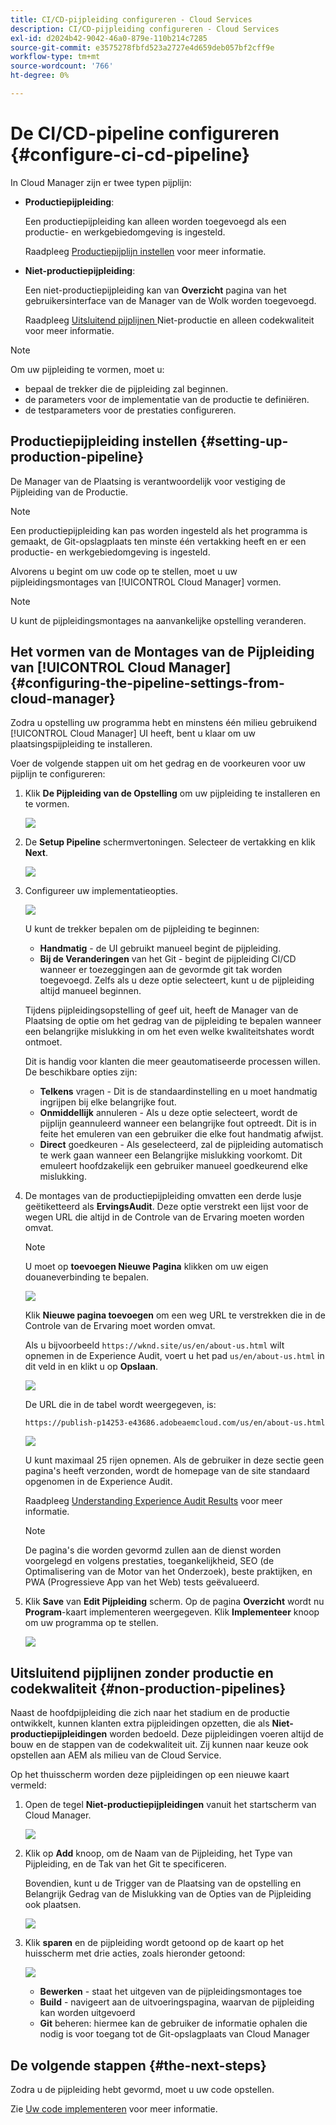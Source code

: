 ```yaml
---
title: CI/CD-pijpleiding configureren - Cloud Services
description: CI/CD-pijpleiding configureren - Cloud Services
exl-id: d2024b42-9042-46a0-879e-110b214c7285
source-git-commit: e3575278fbfd523a2727e4d659deb057bf2cff9e
workflow-type: tm+mt
source-wordcount: '766'
ht-degree: 0%

---
```


# De CI/CD-pipeline configureren {#configure-ci-cd-pipeline}

In Cloud Manager zijn er twee typen pijplijn:

* **Productiepijpleiding**:

   Een productiepijpleiding kan alleen worden toegevoegd als een productie- en werkgebiedomgeving is ingesteld.

   Raadpleeg [Productiepijplijn instellen](configure-pipeline.md#setting-up-the-pipeline) voor meer informatie.

* **Niet-productiepijpleiding**:

   Een niet-productiepijpleiding kan van **Overzicht** pagina van het gebruikersinterface van de Manager van de Wolk worden toegevoegd.

   Raadpleeg [Uitsluitend pijplijnen ](configure-pipeline.md#non-production-pipelines) Niet-productie en alleen codekwaliteit voor meer informatie.

>[!NOTE]
>Om uw pijpleiding te vormen, moet u:
> * bepaal de trekker die de pijpleiding zal beginnen.
> * de parameters voor de implementatie van de productie te definiëren.
> * de testparameters voor de prestaties configureren.


## Productiepijpleiding instellen {#setting-up-production-pipeline}

De Manager van de Plaatsing is verantwoordelijk voor vestiging de Pijpleiding van de Productie.

>[!NOTE]
>Een productiepijpleiding kan pas worden ingesteld als het programma is gemaakt, de Git-opslagplaats ten minste één vertakking heeft en er een productie- en werkgebiedomgeving is ingesteld.

Alvorens u begint om uw code op te stellen, moet u uw pijpleidingsmontages van [!UICONTROL Cloud Manager] vormen.

>[!NOTE]
>
>U kunt de pijpleidingsmontages na aanvankelijke opstelling veranderen.

## Het vormen van de Montages van de Pijpleiding van [!UICONTROL Cloud Manager] {#configuring-the-pipeline-settings-from-cloud-manager}

Zodra u opstelling uw programma hebt en minstens één milieu gebruikend [!UICONTROL Cloud Manager] UI heeft, bent u klaar om uw plaatsingspijpleiding te installeren.

Voer de volgende stappen uit om het gedrag en de voorkeuren voor uw pijplijn te configureren:

1. Klik **De Pijpleiding van de Opstelling** om uw pijpleiding te installeren en te vormen.

   ![](assets/set-up-pipeline1.png)

1. De **Setup Pipeline** schermvertoningen. Selecteer de vertakking en klik **Next**.

   ![](assets/setup-1.png)

1. Configureer uw implementatieopties.

   ![](assets/setup-pipeline.png)

   U kunt de trekker bepalen om de pijpleiding te beginnen:

   * **Handmatig**  - de UI gebruikt manueel begint de pijpleiding.
   * **Bij de Veranderingen**  van het Git - begint de pijpleiding CI/CD wanneer er toezeggingen aan de gevormde git tak worden toegevoegd. Zelfs als u deze optie selecteert, kunt u de pijpleiding altijd manueel beginnen.

   Tijdens pijpleidingsopstelling of geef uit, heeft de Manager van de Plaatsing de optie om het gedrag van de pijpleiding te bepalen wanneer een belangrijke mislukking in om het even welke kwaliteitshates wordt ontmoet.

   Dit is handig voor klanten die meer geautomatiseerde processen willen. De beschikbare opties zijn:

   * **Telkens**  vragen - Dit is de standaardinstelling en u moet handmatig ingrijpen bij elke belangrijke fout.
   * **Onmiddellijk**  annuleren - Als u deze optie selecteert, wordt de pijplijn geannuleerd wanneer een belangrijke fout optreedt. Dit is in feite het emuleren van een gebruiker die elke fout handmatig afwijst.
   * **Direct**  goedkeuren - Als geselecteerd, zal de pijpleiding automatisch te werk gaan wanneer een Belangrijke mislukking voorkomt. Dit emuleert hoofdzakelijk een gebruiker manueel goedkeurend elke mislukking.


1. De montages van de productiepijpleiding omvatten een derde lusje geëtiketteerd als **ErvingsAudit**. Deze optie verstrekt een lijst voor de wegen URL die altijd in de Controle van de Ervaring moeten worden omvat.

   >[!NOTE]
   >U moet op **toevoegen Nieuwe Pagina** klikken om uw eigen douaneverbinding te bepalen.

   ![](assets/setup-3.png)

   Klik **Nieuwe pagina toevoegen** om een weg URL te verstrekken die in de Controle van de Ervaring moet worden omvat.

   Als u bijvoorbeeld `https://wknd.site/us/en/about-us.html` wilt opnemen in de Experience Audit, voert u het pad `us/en/about-us.html` in dit veld in en klikt u op **Opslaan**.

   ![](assets/exp-audit4.png)

   De URL die in de tabel wordt weergegeven, is:

   `https://publish-p14253-e43686.adobeaemcloud.com/us/en/about-us.html`

   ![](assets/exp-audit5.png)

   U kunt maximaal 25 rijen opnemen. Als de gebruiker in deze sectie geen pagina&#39;s heeft verzonden, wordt de homepage van de site standaard opgenomen in de Experience Audit.

   Raadpleeg [Understanding Experience Audit Results](/help/implementing/cloud-manager/experience-audit-testing.md) voor meer informatie.

   >[!NOTE]
   > De pagina&#39;s die worden gevormd zullen aan de dienst worden voorgelegd en volgens prestaties, toegankelijkheid, SEO (de Optimalisering van de Motor van het Onderzoek), beste praktijken, en PWA (Progressieve App van het Web) tests geëvalueerd.

1. Klik **Save** van **Edit Pijpleiding** scherm. Op de pagina **Overzicht** wordt nu **Program**-kaart implementeren weergegeven. Klik **Implementeer** knoop om uw programma op te stellen.

   ![](assets/configure-pipeline5.png)


## Uitsluitend pijplijnen zonder productie en codekwaliteit {#non-production-pipelines}

Naast de hoofdpijpleiding die zich naar het stadium en de productie ontwikkelt, kunnen klanten extra pijpleidingen opzetten, die als **Niet-productiepijpleidingen** worden bedoeld. Deze pijpleidingen voeren altijd de bouw en de stappen van de codekwaliteit uit. Zij kunnen naar keuze ook opstellen aan AEM als milieu van de Cloud Service.

Op het thuisscherm worden deze pijpleidingen op een nieuwe kaart vermeld:

1. Open de tegel **Niet-productiepijpleidingen** vanuit het startscherm van Cloud Manager.

   ![](assets/configure-pipeline6.png)

1. Klik op **Add** knoop, om de Naam van de Pijpleiding, het Type van Pijpleiding, en de Tak van het Git te specificeren.

   Bovendien, kunt u de Trigger van de Plaatsing van de opstelling en Belangrijk Gedrag van de Mislukking van de Opties van de Pijpleiding ook plaatsen.

   ![](assets/non-prod-pipe1.png)

1. Klik **sparen** en de pijpleiding wordt getoond op de kaart op het huisscherm met drie acties, zoals hieronder getoond:

   ![](assets/configure-pipeline8.png)

   * **Bewerken**  - staat het uitgeven van de pijpleidingsmontages toe
   * **Build**  - navigeert aan de uitvoeringspagina, waarvan de pijpleiding kan worden uitgevoerd
   * **Git**  beheren: hiermee kan de gebruiker de informatie ophalen die nodig is voor toegang tot de Git-opslagplaats van Cloud Manager

## De volgende stappen {#the-next-steps}

Zodra u de pijpleiding hebt gevormd, moet u uw code opstellen.

Zie [Uw code implementeren](deploy-code.md) voor meer informatie.
